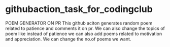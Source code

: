 # githubaction_task_for_codingclub
POEM GENERATOR ON PR
This github aciton generates random poem related to patience and comments it on pr.
We can also change the topics of poem like instead of patience we can also add poems related to motivation and appreciation.
We can change the no.of poems we want.
